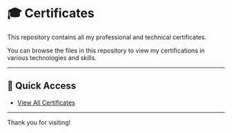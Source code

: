 # 🎓 Certificates

This repository contains all my professional and technical certificates.

You can browse the files in this repository to view my certifications in various technologies and skills.

---

## 🔗 Quick Access
- [View All Certificates](https://github.com/ahamedaslam/certificates)

---

Thank you for visiting!
